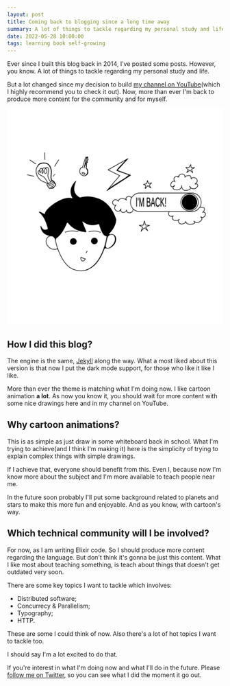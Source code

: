 ```yaml
---
layout: post
title: Coming back to blogging since a long time away
summary: A lot of things to tackle regarding my personal study and life. But now I'm more confident to return to produce more content for the community, and for myself.
date: 2022-05-28 10:00:00
tags: learning book self-growing
---
```


Ever since I built this blog back in 2014, I’ve posted some posts. However, you know. A lot of things to tackle regarding my personal study and life.

But a lot changed since my decision to build [my channel on YouTube](https://www.youtube.com/channel/UCUNpqKz2cuirzgvai-d69tQ)(which I highly recommend you to check it out). Now, more than ever I'm back to produce more content for the community and for myself.

<section class="picture">
  <img src="/assets/images/posts/im-back.svg" alt="Coming back!" />
</section>

## How I did this blog?

The engine is the same, [Jekyll](https://jekyllrb.com) along the way. What a most liked about this version is that now I put the dark mode support, for those who like it like I like.

More than ever the theme is matching what I'm doing now. I like cartoon animation **a lot**. As now you know it, you should wait for more content with some nice drawings here and in my channel on YouTube.

## Why cartoon animations?

This is as simple as just draw in some whiteboard back in school. What I'm trying to achieve(and I think I'm making it) here is the simplicity of trying to explain complex things with simple drawings.

If I achieve that, everyone should benefit from this. Even I, because now I'm know more about the subject and I'm more available to teach people near me.

In the future soon probably I'll put some background related to planets and stars to make this more fun and enjoyable. And as you know, with cartoon's way.

## Which technical community will I be involved?

For now, as I am writing Elixir code. So I should produce more content regarding the language. But don't think it's gonna be just this content. What I like most about teaching something, is teach about things that doesn't get outdated very soon.

There are some key topics I want to tackle which involves:

- Distributed software;
- Concurrecy & Parallelism;
- Typography;
- HTTP.

These are some I could think of now. Also there's a lot of hot topics I want to tackle too.

I should say I'm a lot excited to do that.

If you're interest in what I'm doing now and what I'll do in the future. Please [follow me on Twitter](https://twitter.com/rands0n), so you can see what I did the moment it go out.